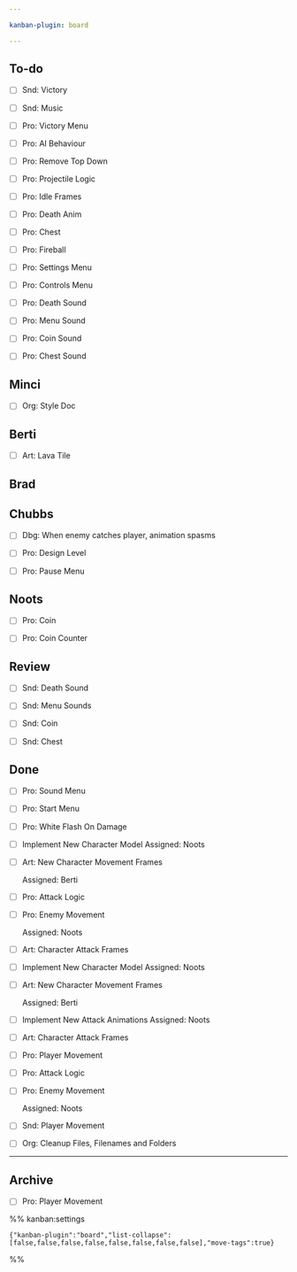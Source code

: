 ```yaml
---

kanban-plugin: board

---
```


## To-do

- [ ] Snd: Victory
- [ ] Snd: Music
- [ ] Pro: Victory Menu
- [ ] Pro: AI Behaviour
- [ ] Pro: Remove Top Down
- [ ] Pro: Projectile Logic
- [ ] Pro: Idle Frames
- [ ] Pro: Death Anim
- [ ] Pro: Chest
- [ ] Pro: Fireball
- [ ] Pro: Settings Menu
- [ ] Pro: Controls Menu
- [ ] Pro: Death Sound
- [ ] Pro: Menu Sound
- [ ] Pro: Coin Sound
- [ ] Pro: Chest Sound


## Minci

- [ ] Org: Style Doc


## Berti

- [ ] Art: Lava Tile


## Brad



## Chubbs

- [ ] Dbg: When enemy catches player, animation spasms
- [ ] Pro: Design Level
- [ ] Pro: Pause Menu


## Noots

- [ ] Pro: Coin
- [ ] Pro: Coin Counter


## Review

- [ ] Snd: Death Sound
- [ ] Snd: Menu Sounds
- [ ] Snd: Coin
- [ ] Snd: Chest


## Done

- [ ] Pro: Sound Menu
- [ ] Pro:  Start Menu
- [ ] Pro: White Flash On Damage
- [ ] Implement New Character Model
	Assigned: Noots
- [ ] Art: New Character Movement Frames
	
	Assigned: Berti
- [ ] Pro: Attack Logic
- [ ] Pro: Enemy Movement
	
	Assigned: Noots
- [ ] Art: Character Attack Frames
- [ ] Implement New Character Model
	Assigned: Noots
- [ ] Art: New Character Movement Frames
	
	Assigned: Berti
- [ ] Implement New Attack Animations
	Assigned: Noots
- [ ] Art: Character Attack Frames
- [ ] Pro: Player Movement
- [ ] Pro: Attack Logic
- [ ] Pro: Enemy Movement
	
	Assigned: Noots
- [ ] Snd: Player Movement
- [ ] Org: Cleanup Files, Filenames and Folders


***

## Archive

- [ ] Pro: Player Movement

%% kanban:settings
```
{"kanban-plugin":"board","list-collapse":[false,false,false,false,false,false,false,false],"move-tags":true}
```
%%